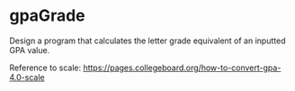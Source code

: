 # gpaGrade
Design a program that calculates the letter grade equivalent of an inputted GPA value. 

Reference to scale: https://pages.collegeboard.org/how-to-convert-gpa-4.0-scale

